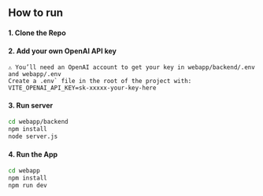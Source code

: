 
## How to run

#### 1. Clone the Repo

#### 2. Add your own OpenAI API key
```
⚠️ You’ll need an OpenAI account to get your key in webapp/backend/.env and webapp/.env
Create a .env` file in the root of the project with: VITE_OPENAI_API_KEY=sk-xxxxx-your-key-here
```
#### 3. Run server
```bash
cd webapp/backend
npm install
node server.js
```

#### 4. Run the App
``` bash
cd webapp
npm install
npm run dev
```
